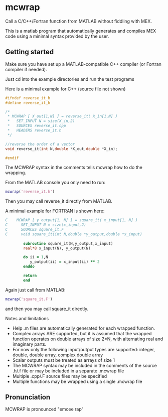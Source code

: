 # mcwrap

Call a C/C++/Fortran function from MATLAB without fiddling with MEX.

This is a matlab program that automatically generates and compiles MEX code using a minimal syntax provided by the user.

## Getting started

Make sure you have set up a MATLAB-compatible C++ compiler (or Fortran compiler if needed).

Just cd into the example directories and run the test programs

Here is a minimal example for C++ (source file not shown)

```c++
#ifndef reverse_it_h
#define reverse_it_h

/*
 * MCWRAP [ X_out[1,N] ] = reverse_it( X_in[1,N] )
 *   SET_INPUT N = size(X_in,2)
 *   SOURCES reverse_it.cpp
 *   HEADERS reverse_it.h
 */

//reverse the order of a vector
void reverse_it(int N,double *X_out,double *X_in);

#endif
```

The MCWRAP syntax in the comments tells mcwrap how to do the wrapping.

From the MATLAB console you only need to run:
```MATLAB
mcwrap('reverse_it.h')
```
Then you may call reverse_it directly from MATLAB.

A minimal example for FORTRAN is shown here:

```fortran
C    MCWRAP [ y_output[1, N] ] = square_it( x_input[1, N] )
C      SET_INPUT N = size(x_input,2)
C      SOURCES square_it.F
C      void square_it(int N,double *y_output,double *x_input)
    
        subroutine square_it(N,y_output,x_input)
        real*8 x_input(N), y_output(N)

        do ii = 1,N
           y_output(ii) = x_input(ii) ** 2
        enddo

        return
        end
```

Again just call from MATLAB:
```MATLAB
mcwrap('square_it.F')
```
and then you may call square_it directly.

Notes and limitations
* Help .m files are automatically generated for each wrapped function.
* Complex arrays ARE supported, but it is assumed that the wrapped function operates on double arrays of size 2*N, with alternating real and imaginary parts.
* For now only the following input/output types are supported: integer, double, double array, complex double array
* Scalar outputs must be treated as arrays of size 1
* The MCWRAP syntax may be included in the comments of the source .h/.f file or may be included in a separate .mcwrap file
* Multiple .cpp/.F source files may be specified
* Multiple functions may be wrapped using a single .mcwrap file

## Pronunciation

MCWRAP is pronounced "emcee rap"

